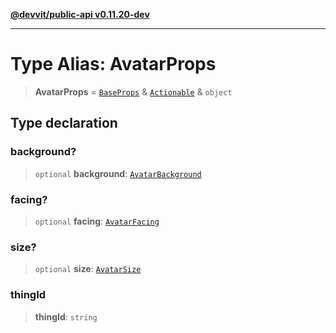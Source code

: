 [**@devvit/public-api v0.11.20-dev**](../../../../../../README.md)

---

# Type Alias: AvatarProps

> **AvatarProps** = [`BaseProps`](BaseProps.md) & [`Actionable`](Actionable.md) & `object`

## Type declaration

### background?

> `optional` **background**: [`AvatarBackground`](AvatarBackground.md)

### facing?

> `optional` **facing**: [`AvatarFacing`](AvatarFacing.md)

### size?

> `optional` **size**: [`AvatarSize`](AvatarSize.md)

### thingId

> **thingId**: `string`
